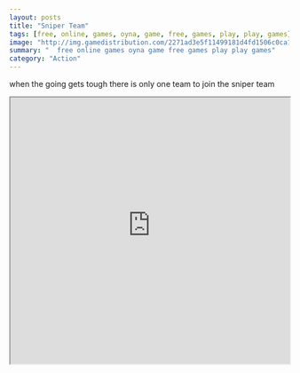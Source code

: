 ```yaml
---
layout: posts
title: "Sniper Team"
tags: [free, online, games, oyna, game, free, games, play, play, games]
image: "http://img.gamedistribution.com/2271ad3e5f11499181d4fd1506c0ca16.jpg"
summary: "  free online games oyna game free games play play games"
category: "Action"
---
```


when the going gets tough there is only one team to join the sniper team

<iframe width="100%" height="480px;" src="http://flash.gamedistribution.com?game=2271ad3e5f11499181d4fd1506c0ca16"></iframe>